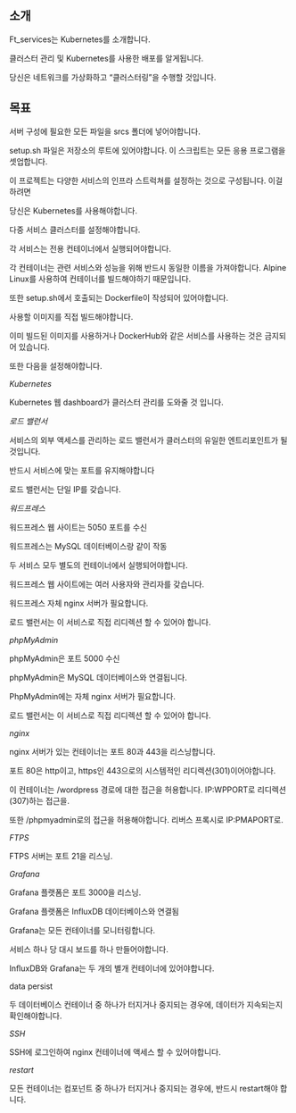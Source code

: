 ## 소개
Ft_services는 Kubernetes를 소개합니다.

클러스터 관리 및 Kubernetes를 사용한 배포를 알게됩니다.

당신은 네트워크를 가상화하고 “클러스터링”을 수행할 것입니다.

## 목표

서버 구성에 필요한 모든 파일을 srcs 폴더에 넣어야합니다.

setup.sh 파일은 저장소의 루트에 있어야합니다. 이 스크립트는 모든 응용 프로그램을 셋업합니다.

이 프로젝트는 다양한 서비스의 인프라 스트럭쳐를 설정하는 것으로 구성됩니다. 이걸 하려면

당신은 Kubernetes를 사용해야합니다.

다중 서비스 클러스터를 설정해야합니다.

각 서비스는 전용 컨테이너에서 실행되어야합니다.

각 컨테이너는 관련 서비스와 성능을 위해 반드시 동일한 이름을 가져야합니다. Alpine Linux를 사용하여 컨테이너를 빌드해야하기 때문입니다.

또한 setup.sh에서 호출되는 Dockerfile이 작성되어 있어야합니다.

사용할 이미지를 직접 빌드해야합니다.

이미 빌드된 이미지를 사용하거나 DockerHub와 같은 서비스를 사용하는 것은 금지되어 있습니다.

또한 다음을 설정해야합니다.

*Kubernetes*

Kubernetes 웹 dashboard가 클러스터 관리를 도와줄 것 입니다.

*로드 밸런서*

서비스의 외부 액세스를 관리하는 로드 밸런서가 클러스터의 유일한 엔트리포인트가 될 것입니다.

반드시 서비스에 맞는 포트를 유지해야합니다

로드 밸런서는 단일 IP를 갖습니다.

*워드프레스*

워드프레스 웹 사이트는 5050 포트를 수신

워드프레스는 MySQL 데이터베이스랑 같이 작동

두 서비스 모두 별도의 컨테이너에서 실행되어야합니다.

워드프레스 웹 사이트에는 여러 사용자와 관리자를 갖습니다.

워드프레스 자체 nginx 서버가 필요합니다.

로드 밸런서는 이 서비스로 직접 리디렉션 할 수 있어야 합니다.

*phpMyAdmin*

phpMyAdmin은 포트 5000 수신

phpMyAdmin은 MySQL 데이터베이스와 연결됩니다.

PhpMyAdmin에는 자체 nginx 서버가 필요합니다.

로드 밸런서는 이 서비스로 직접 리디렉션 할 수 있어야 합니다.

*nginx*

nginx 서버가 있는 컨테이너는 포트 80과 443을 리스닝합니다.

포트 80은 http이고, https인 443으로의 시스템적인 리디렉션(301)이어야합니다.

이 컨테이너는 /wordpress 경로에 대한 접근을 허용합니다. IP:WPPORT로 리디렉션(307)하는 접근을.

또한 /phpmyadmin로의 접근을 허용해야합니다. 리버스 프록시로 IP:PMAPORT로.

*FTPS*

FTPS 서버는 포트 21을 리스닝.

*Grafana*

Grafana 플랫폼은 포트 3000을 리스닝.

Grafana 플랫폼은 InfluxDB 데이터베이스와 연결됨

Grafana는 모든 컨테이너를 모니터링합니다.

서비스 하나 당 대시 보드를 하나 만들어야합니다.

InﬂuxDB와 Grafana는 두 개의 별개 컨테이너에 있어야합니다.

data persist

두 데이터베이스 컨테이너 중 하나가 터지거나 중지되는 경우에, 데이터가 지속되는지 확인해야합니다.

*SSH*

SSH에 로그인하여 nginx 컨테이너에 액세스 할 수 있어야합니다.

*restart*

모든 컨테이너는 컴포넌트 중 하나가 터지거나 중지되는 경우에, 반드시 restart해야 합니다.

